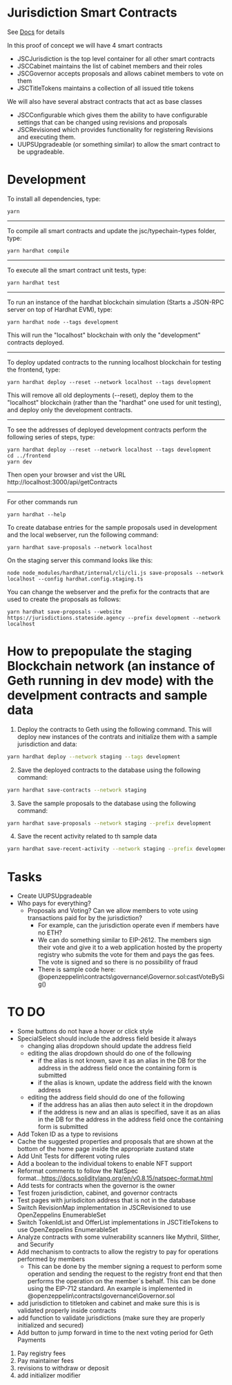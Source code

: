 # Jurisdiction Smart Contracts
See [Docs](https://docs.google.com/document/d/1alcg28Ip54dXeU0KLeHTLtxxGtojkLuvdxDac-giKKg) for details

In this proof of concept we will have 4 smart contracts

- JSCJurisdiction is the top level container for all other smart contracts
- JSCCabinet maintains the list of cabinet members and their roles
- JSCGovernor accepts proposals and allows cabinet members to vote on them
- JSCTitleTokens maintains a collection of all issued title tokens

We will also have several abstract contracts that act as base classes

- JSCConfigurable which gives them the ability to have configurable settings that can be changed using revisions and proposals
- JSCRevisioned which provides functionality for registering Revisions and executing them.
- UUPSUpgradeable (or something similar) to allow the smart contract to be upgradeable. 

# Development

To install all dependencies, type:
```
yarn
```

---
To compile all smart contracts and update the jsc/typechain-types folder, type:
```
yarn hardhat compile
```

---
To execute all the smart contract unit tests, type:
```
yarn hardhat test
```

---
To run an instance of the hardhat blockchain simulation (Starts a JSON-RPC server on top of Hardhat EVM), type:
```
yarn hardhat node --tags development
```
This will run the "localhost" blockchain with only the "development" contracts deployed.

---
To deploy updated contracts to the running localhost blockchain for testing the frontend, type:
```
yarn hardhat deploy --reset --network localhost --tags development
```
This will remove all old deployments (--reset), deploy them to the "localhost" blockchain (rather than the "hardhat" one used for unit testing), and deploy only the development contracts.

---
To see the addresses of deployed development contracts perform the following series of steps, type:
```
yarn hardhat deploy --reset --network localhost --tags development
cd ../frontend
yarn dev
```
Then open your browser and vist the URL http://localhost:3000/api/getContracts

---
For other commands run
```
yarn hardhat --help
```

To create database entries for the sample proposals used in development and the local webserver, run the following command:

```
yarn hardhat save-proposals --network localhost
```

On the staging server this command looks like this:

```
node node_modules/hardhat/internal/cli/cli.js save-proposals --network localhost --config hardhat.config.staging.ts
```

You can change the webserver and the prefix for the contracts that are used to create the proposals as follows:

```
yarn hardhat save-proposals --website https://jurisdictions.stateside.agency --prefix development --network localhost
```

# How to prepopulate the staging Blockchain network (an instance of Geth running in dev mode) with the develpment contracts and sample data

1. Deploy the contracts to Geth using the following command. This will deploy new instances of the contrats and initialize them with a sample jurisdiction and data:
```bash
yarn hardhat deploy --network staging --tags development
```
2. Save the deployed contracts to the database using the following command:
```bash
yarn hardhat save-contracts --network staging
```
3. Save the sample proposals to the database using the following command:
```bash
yarn hardhat save-proposals --network staging --prefix development
```
4. Save the recent activity related to th sample data
```bash
yarn hardhat save-recent-activity --network staging --prefix development --frontend staging
```

# Tasks

- Create UUPSUpgradeable
- Who pays for everything?
  - Proposals and Voting? Can we allow members to vote using transactions paid for by the jurisdiction?
    - For example, can the jurisdiction operate even if members have no ETH?
    - We can do something similar to EIP-2612. The members sign their vote and give it to a web application hosted by the property registry who submits the vote for them and pays the gas fees. The vote is signed and so there is no possibility of fraud
    - There is sample code here: @openzeppelin\contracts\governance\Governor.sol:castVoteBySig()

# TO DO

- Some buttons do not have a hover or click style
- SpecialSelect should include the address field beside it always
  - changing alias dropdown should update the address field
  - editing the alias dropdown should do one of the following
    - if the alias is not known, save it as an alias in the DB for the address in the address field once the containing form is submitted
    - if the alias is known, update the address field with the known address
  - editing the address field should do one of the following
    - if the address has an alias then auto select it in the dropdown
    - if the address is new and an alias is specified, save it as an alias in the DB for the address in the address field once the containing form is submitted
- Add Token ID as a type to revisions
- Cache the suggested properties and proposals that are shown at the bottom of the home page inside the appropriate zustand state 
- Add Unit Tests for different voting rules
- Add a boolean to the individual tokens to enable NFT support
- Reformat comments to follow the NatSpec format...https://docs.soliditylang.org/en/v0.8.15/natspec-format.html
- Add tests for contracts when the governor is the owner
- Test frozen jurisdiction, cabinet, and governor contracts
- Test pages with jurisdiciton address that is not in the database
- Switch RevisionMap implementation in JSCRevisioned to use OpenZeppelins EnumerableSet
- Switch TokenIdList and OfferList implementations in JSCTitleTokens to use OpenZeppelins EnumerableSet
- Analyze contracts with some vulnerability scanners like Mythril, Slither, and Securify
- Add mechanism to contracts to allow the registry to pay for operations performed by members
  - This can be done by the member signing a request to perform some operation and sending the request to 
    the registry front end that then performs the operation on the member´s behalf. This can be done
    using the EIP-712 standard. An example is implemented in @openzeppelin\contracts\governance\Governor.sol
- add jurisdiction to titletoken and cabinet and make sure this is is validated properly inside contracts
- add function to validate jurisdictions (make sure they are properly initialized and secured)
- Add button to jump forward in time to the next voting period for Geth
Payments
1. Pay registry fees
2. Pay maintainer fees
3. revisions to withdraw or deposit 
4. add initializer modifier
